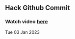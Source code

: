 
 ## Hack Github Commit 
 ### Watch video <a href="https://www.youtube.com">here</a> 
 Tue 03 Jan 2023 
